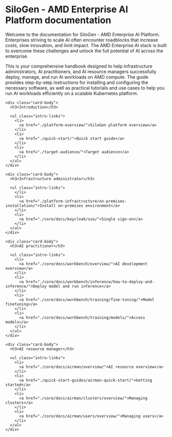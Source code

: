 # SiloGen - AMD Enterprise AI Platform documentation

Welcome to the documentation for SiloGen - AMD Enterprise AI Platform. Enterprises striving to scale AI often encounter roadblocks that increase costs, slow innovation, and limit impact. The AMD Enterprise AI stack is built to overcome these challenges and unlock the full potential of AI across the enterprise.

This is your comprehensive handbook designed to help infrastructure administrators, AI practitioners, and AI resource managers successfully deploy, manage, and run AI workloads on AMD compute. The guide provides step-by-step instructions for installing and configuring the necessary software, as well as practical tutorials and use cases to help you run AI workloads efficiently on a scalable Kubernetes platform.


<div class="card-container">
  <div class="card card-intro">
    <div class="card-header">
      <span class="icon icon-introduction"></span>
    </div>

    <div class="card-body">
      <h3>Introduction</h3>

      <ul class="intro-links">
        <li>
          <a href="./platform-overview/">SiloGen platform overview</a>
        </li>
        <li>
          <a href="./quick-start/">Quick start guide</a>
        </li>
        <li>
          <a href="./target-audience/">Target audience</a>
        </li>
      </ul>
    </div>
  </div>

  <div class="card card-intro">
    <div class="card-header">
      <span class="icon icon-platform"></span>
    </div>

    <div class="card-body">
      <h3>Infrastructure administrator</h3>

      <ul class="intro-links">
        </li>
        <li>
          <a href="./platform-infrastructure/on-premises-installation/">Install on-premises environment</a>
        </li>
        <li>
          <a href="./core/docs/keycloak/sso/">Single sign-on</a>
        </li>
      </ul>
    </div>
  </div>

  <div class="card card-intro">
    <div class="card-header">
      <span class="icon icon-development"></span>
    </div>

    <div class="card-body">
      <h3>AI practitioner</h3>

      <ul class="intro-links">
        <li>
          <a href="./core/docs/workbench/overview/">AI development overview</a>
        </li>
        <li>
          <a href="./core/docs/workbench/inference/how-to-deploy-and-inference/">Deploy model and run inference</a>
        </li>
        <li>
          <a href="./core/docs/workbench/training/fine-tuning/">Model finetuning</a>
        </li>
        <li>
          <a href="./core/docs/workbench/training/models/">Access models</a>
        </li>
      </ul>
    </div>
  </div>

  <div class="card card-intro">
    <div class="card-header">
      <span class="icon icon-resources"></span>
    </div>

    <div class="card-body">
      <h3>AI resource manager</h3>

      <ul class="intro-links">
        <li>
          <a href="./core/docs/airman/overview/">AI resource overview</a>
        </li>
        <li>
          <a href="./quick-start-guides/airman-quick-start/">Getting started</a>
        </li>
        <li>
          <a href="./core/docs/airman/clusters/overview/">Managing clusters</a>
        </li>
        <li>
          <a href="./core/docs/airman/users/overview/">Managing users</a>
        </li>
      </ul>
    </div>
  </div>
</div>